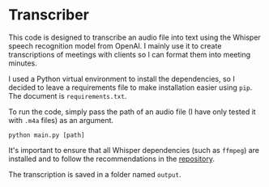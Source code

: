 # Transcriber

This code is designed to transcribe an audio file into text using the Whisper speech recognition model from OpenAI. I mainly use it to create transcriptions of meetings with clients so I can format them into meeting minutes.

I used a Python virtual environment to install the dependencies, so I decided to leave a requirements file to make installation easier using `pip`. The document is `requirements.txt`.

To run the code, simply pass the path of an audio file (I have only tested it with `.m4a` files) as an argument.

```shell
python main.py [path]
```

It's important to ensure that all Whisper dependencies (such as `ffmpeg`) are installed and to follow the recommendations in the [repository](https://github.com/openai/whisper?tab=readme-ov-file#setup).

The transcription is saved in a folder named `output`.